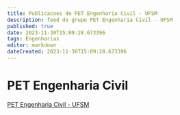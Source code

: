 ```yaml
---
title: Publicacoes de PET Engenharia Civil - UFSM 
description: feed do grupo PET Engenharia Civil - UFSM
published: true
date: 2023-11-30T15:09:28.673396
tags: Engenharias
editor: markdown
dateCreated: 2023-11-30T15:09:28.673396
---
```


# PET Engenharia Civil
[PET Engenharia Civil - UFSM](/grupo/263PETEngenhariaCivilUFSM.md)